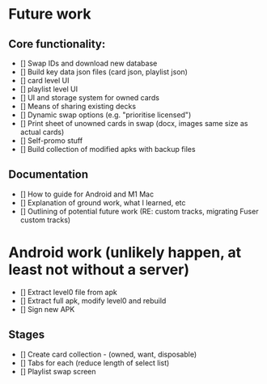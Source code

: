 # Future work

## Core functionality:

- [] Swap IDs and download new database
- [] Build key data json files (card json, playlist json)
- [] card level UI
- [] playlist level UI
- [] UI and storage system for owned cards
- [] Means of sharing existing decks
- [] Dynamic swap options (e.g. "prioritise licensed")
- [] Print sheet of unowned cards in swap (docx, images same size as actual cards)
- [] Self-promo stuff
- [] Build collection of modified apks with backup files

## Documentation

- [] How to guide for Android and M1 Mac
- [] Explanation of ground work, what I learned, etc
- [] Outlining of potential future work (RE: custom tracks, migrating Fuser custom tracks)

# Android work (unlikely happen, at least not without a server)

- [] Extract level0 file from apk
- [] Extract full apk, modify level0 and rebuild
- [] Sign new APK



## Stages

- [] Create card collection - (owned, want, disposable)
- [] Tabs for each (reduce length of select list)
- [] Playlist swap screen